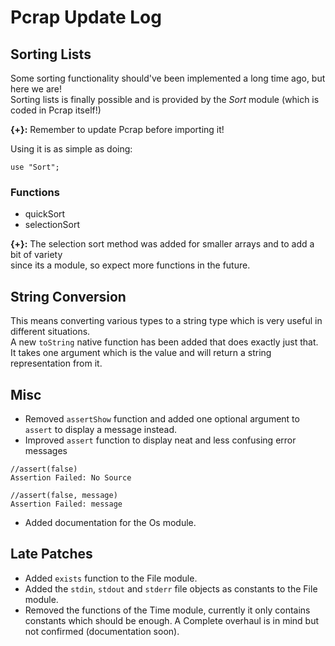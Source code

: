 # Pcrap Update Log
## Sorting Lists
Some sorting functionality should've been implemented a long time ago, but here we are!  
 Sorting lists is finally possible and is provided by the *Sort* module (which is coded in Pcrap itself!)  

**{+}:** Remember to update Pcrap before importing it!    

Using it is as simple as doing:
```
use "Sort";
```  

### Functions
- quickSort
- selectionSort

**{+}:** The selection sort method was added for smaller arrays and to add a bit of variety  
since its a module, so expect more functions in the future.

## String Conversion
This means converting various types to a string type which is very useful in different situations.  
A new ``toString`` native function has been added that does exactly just that.  
It takes one argument which is the value and will return a string representation from it.

## Misc
- Removed  ``assertShow`` function and added one optional argument to ``assert`` to display a message instead.   
- Improved ``assert`` function to display neat and less confusing error messages  
```
//assert(false)
Assertion Failed: No Source

//assert(false, message)
Assertion Failed: message
```
- Added documentation for the Os module.

## Late Patches
- Added ``exists`` function to the File module.
- Added the ``stdin``, ``stdout`` and ``stderr`` file objects as constants to the File module.
- Removed the functions of the Time module, currently it only contains constants which should be enough. A Complete overhaul is in mind but not confirmed (documentation soon).